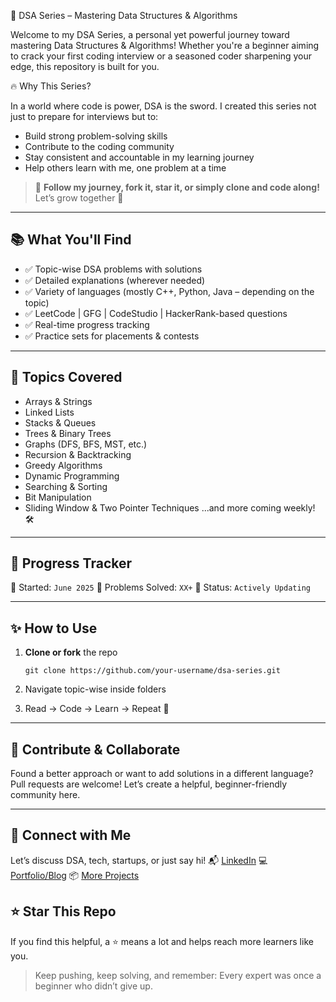  🚀 DSA Series – Mastering Data Structures & Algorithms

Welcome to my DSA Series, a personal yet powerful journey toward mastering Data Structures & Algorithms! Whether you're a beginner aiming to crack your first coding interview or a seasoned coder sharpening your edge, this repository is built for you.

🔥 Why This Series?

In a world where code is power, DSA is the sword. I created this series not just to prepare for interviews but to:

* Build strong problem-solving skills
* Contribute to the coding community
* Stay consistent and accountable in my learning journey
* Help others learn with me, one problem at a time

> 📌 **Follow my journey, fork it, star it, or simply clone and code along!**
> Let’s grow together 💪

---

## 📚 What You'll Find

* ✅ Topic-wise DSA problems with solutions
* ✅ Detailed explanations (wherever needed)
* ✅ Variety of languages (mostly C++, Python, Java – depending on the topic)
* ✅ LeetCode | GFG | CodeStudio | HackerRank-based questions
* ✅ Real-time progress tracking
* ✅ Practice sets for placements & contests

---

## 🧠 Topics Covered

* Arrays & Strings
* Linked Lists
* Stacks & Queues
* Trees & Binary Trees
* Graphs (DFS, BFS, MST, etc.)
* Recursion & Backtracking
* Greedy Algorithms
* Dynamic Programming
* Searching & Sorting
* Bit Manipulation
* Sliding Window & Two Pointer Techniques
  ...and more coming weekly! 🛠️

---

## 🏁 Progress Tracker

📅 Started: `June 2025`
🧩 Problems Solved: `XX+`
📘 Status: `Actively Updating`

---

## ✨ How to Use

1. **Clone or fork** the repo

   ```
   git clone https://github.com/your-username/dsa-series.git
   ```
2. Navigate topic-wise inside folders
3. Read → Code → Learn → Repeat 🔁

---

## 🤝 Contribute & Collaborate

Found a better approach or want to add solutions in a different language?
Pull requests are welcome! Let’s create a helpful, beginner-friendly community here.

---

## 📌 Connect with Me

Let’s discuss DSA, tech, startups, or just say hi!
📬 [LinkedIn](https://www.linkedin.com/in/arjun-kumar-soni-81654b97)
💻 [Portfolio/Blog](https://yourportfolio.dev)
📦 [More Projects](https://github.com/arjun280405)

## ⭐️ Star This Repo

If you find this helpful, a ⭐️ means a lot and helps reach more learners like you.

> Keep pushing, keep solving, and remember:
> Every expert was once a beginner who didn’t give up.
